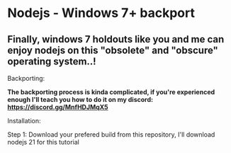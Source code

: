 # Nodejs - Windows 7+ backport
## Finally, windows 7 holdouts like you and me can enjoy nodejs on this "obsolete" and "obscure" operating system..!


Backporting:

**The backporting process is kinda complicated, if you're experienced enough I'll teach you how to do it on my discord: https://discord.gg/MnfHDJMqX5**

Installation:

Step 1: Download your prefered build from this repository, I'll download nodejs 21 for this tutorial
